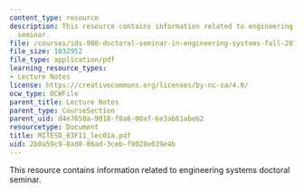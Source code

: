 ```yaml
---
content_type: resource
description: This resource contains information related to engineering systems doctoral
  seminar.
file: /courses/ids-900-doctoral-seminar-in-engineering-systems-fall-2011/2b0a59c98ad886ad3cebf9028e039e4b_MITESD_83F11_lec01a.pdf
file_size: 1032952
file_type: application/pdf
learning_resource_types:
- Lecture Notes
license: https://creativecommons.org/licenses/by-nc-sa/4.0/
ocw_type: OCWFile
parent_title: Lecture Notes
parent_type: CourseSection
parent_uid: d4e7650a-9018-f0a6-00af-6e3ab61abeb2
resourcetype: Document
title: MITESD_83F11_lec01a.pdf
uid: 2b0a59c9-8ad8-86ad-3ceb-f9028e039e4b
---
```

This resource contains information related to engineering systems doctoral seminar.